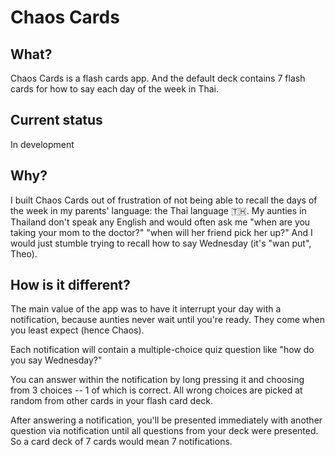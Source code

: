 # Chaos Cards

## What?

Chaos Cards is a flash cards app. And the default deck contains 7 flash cards for how to say each day of the week in Thai.

## Current status

In development

## Why?

I built Chaos Cards out of frustration of not being able to recall the days of the week in my parents' language: the Thai language 🇹🇭. My aunties in Thailand don't speak any English and would often ask me "when are you taking your mom to the doctor?" "when will her friend pick her up?" And I would just stumble trying to recall how to say Wednesday (it's "wan put", Theo).

## How is it different?

The main value of the app was to have it interrupt your day with a notification, because aunties never wait until you're ready. They come when you least expect (hence Chaos).

Each notification will contain a multiple-choice quiz question like "how do you say Wednesday?"

You can answer within the notification by long pressing it and choosing from 3 choices -- 1 of which is correct. All wrong choices are picked at random from other cards in your flash card deck.

After answering a notification, you'll be presented immediately with another question via notification until all questions from your deck were presented. So a card deck of 7 cards would mean 7 notifications.
